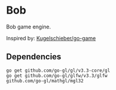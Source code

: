 # Bob

Bob game engine.

Inspired by: [Kugelschieber/go-game](https://github.com/Kugelschieber/go-game)

## Dependencies

```
go get github.com/go-gl/gl/v3.3-core/gl
go get github.com/go-gl/glfw/v3.3/glfw
github.com/go-gl/mathgl/mgl32
```